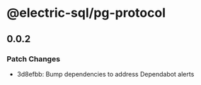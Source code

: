 # @electric-sql/pg-protocol

## 0.0.2

### Patch Changes

- 3d8efbb: Bump dependencies to address Dependabot alerts

